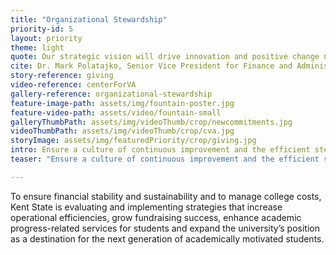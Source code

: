 ```yaml
---
title: "Organizational Stewardship"
priority-id: 5
layout: priority
theme: light
quote: Our strategic vision will drive innovation and positive change not only within the university, but in the community, region and beyond.
cite: Dr. Mark Polatajko, Senior Vice President for Finance and Administration
story-reference: giving
video-reference: centerForVA
gallery-reference: organizational-stewardship
feature-image-path: assets/img/fountain-poster.jpg
feature-video-path: assets/video/fountain-small
galleryThumbPath: assets/img/videoThumb/crop/newcommitments.jpg
videoThumbPath: assets/img/videoThumb/crop/cva.jpg
storyImage: assets/img/featuredPriority/crop/giving.jpg
intro: Ensure a culture of continuous improvement and the efficient stewardship of university resources and infrastructure
teaser: "Ensure a culture of continuous improvement and the efficient stewardship of university resources and infrastructure"

---
```


To ensure financial stability and sustainability and to manage college costs, Kent State is evaluating and implementing strategies that increase operational efficiencies, grow fundraising success, enhance academic progress-related services for students and expand the university’s position as a destination for the next generation of academically motivated students.  
